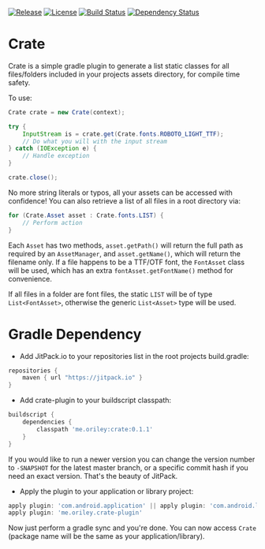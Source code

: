 [![Release](https://jitpack.io/v/com.github.oriley-me/crate.svg)](https://jitpack.io/#com.github.oriley-me/crate) [![License](https://img.shields.io/badge/license-Apache%202.0-blue.svg)](http://www.apache.org/licenses/LICENSE-2.0) [![Build Status](https://travis-ci.org/oriley-me/crate.svg?branch=master)](https://travis-ci.org/oriley-me/crate) [![Dependency Status](https://www.versioneye.com/user/projects/56e39ab7df573d00472cd399/badge.svg?style=flat)](https://www.versioneye.com/user/projects/56e39ab7df573d00472cd399)

# Crate

Crate is a simple gradle plugin to generate a list static classes for all files/folders included in your projects
assets directory, for compile time safety.

To use:

```java
Crate crate = new Crate(context);

try {
    InputStream is = crate.get(Crate.fonts.ROBOTO_LIGHT_TTF);
    // Do what you will with the input stream
} catch (IOException e) {
    // Handle exception
}

crate.close();
```

No more string literals or typos, all your assets can be accessed with confidence!
You can also retrieve a list of all files in a root directory via:

```java
for (Crate.Asset asset : Crate.fonts.LIST) {
    // Perform action
}
```

Each `Asset` has two methods, `asset.getPath()` will return the full path as required by an `AssetManager`, and
`asset.getName()`, which will return the filename only. If a file happens to be a TTF/OTF font, the `FontAsset` class
will be used, which has an extra `fontAsset.getFontName()` method for convenience.

If all files in a folder are font files, the static `LIST` will be of type `List<FontAsset>`, otherwise the generic
`List<Asset>` type will be used.

# Gradle Dependency

 * Add JitPack.io to your repositories list in the root projects build.gradle:

```gradle
repositories {
    maven { url "https://jitpack.io" }
}
```

 * Add crate-plugin to your buildscript classpath:

```gradle
buildscript {
    dependencies {
        classpath 'me.oriley:crate:0.1.1'
    }
}
```

If you would like to run a newer version you can change the version number to `-SNAPSHOT` for the latest master
branch, or a specific commit hash if you need an exact version. That's the beauty of JitPack.

 * Apply the plugin to your application or library project:

```gradle
apply plugin: 'com.android.application' || apply plugin: 'com.android.library'
apply plugin: 'me.oriley.crate-plugin'
```

Now just perform a gradle sync and you're done. You can now access `Crate` (package name will be the same as your application/library).
